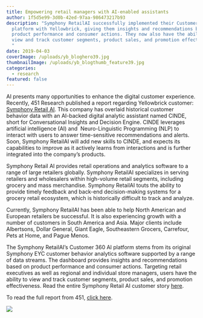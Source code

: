 ```yaml
---
title: Empowering retail managers with AI-enabled assistants
author: 1f5d5e99-3d0b-42ed-97aa-986473217b93
description: "Symphony RetailAI successfully implemented their Customer 360 AI
  platform with Yellowbrick, giving them insights and recommendations based on
  product performance and consumer actions. They now also have the ability to
  view and track customer segments, product sales, and promotion effectiveness.
  "
date: 2019-04-03
coverImage: /uploads/yb_bloghero39.jpg
thumbnailImage: /uploads/yb_blogthumb_feature39.jpg
categories:
  - research
featured: false
---
```

AI presents many opportunities to enhance the digital customer experience. Recently, 451 Research published a report regarding Yellowbrick customer: [Symphony Retail AI](https://www.symphonyretailai.com). This company has overlaid historical customer behavior data with an AI-backed digital analytic assistant named CINDE, short for Conversational Insights and Decision Engine. CINDE leverages artificial intelligence (AI) and  Neuro-Linguistic Programming (NLP) to interact with users to answer time-sensitive recommendations and alerts. Soon, Symphony RetailAI will add new skills to CINDE, and expects its capabilities to improve as it actively learns from interactions and is further integrated into the company’s products.

Symphony Retail AI provides retail operations and analytics software to a range of large retailers globally. Symphony RetailAI specializes in serving retailers and wholesalers within high-volume retail segments, including grocery and mass merchandise. Symphony RetailAI touts the ability to provide timely feedback and back-end decision-making systems for a grocery retail ecosystem, which is historically difficult to track and analyze.

Currently, Symphony RetailAI has been able to help North American and European retailers be successful. It is also experiencing growth with a number of customers in South America and Asia. Major clients include Albertsons, Dollar General, Giant Eagle, Southeastern Grocers, Carrefour, Pets at Home, and Pague Menos.

The Symphony RetailAI’s Customer 360 AI platform stems from its original Symphony EYC customer behavior analytics software supported by a range of data streams. The dashboard provides insights and recommendations based on product performance and consumer actions. Targeting retail executives as well as regional and individual store managers, users have the ability to view and track customer segments, product sales, and promotion effectiveness. Read the entire Symphony Retail AI customer story [here](https://www.yellowbrick.com/resources/case-studies/symphony-retail-AI/).  

To read the full report from 451, [click here](/uploads/451_Reprint_SymphonyRetailAI.pdf).

[![](/uploads/blog-451_Reprint_SymphonyRetailAI-PNG-232x300.png)](/uploads/451_Reprint_SymphonyRetailAI.pdf)